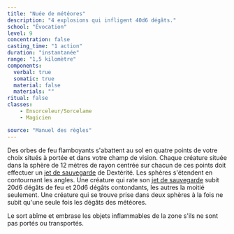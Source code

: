 ```yaml
---
title: "Nuée de météores"
description: "4 explosions qui infligent 40d6 dégâts."
school: "Évocation"
level: 9
concentration: false
casting_time: "1 action"
duration: "instantanée"
range: "1,5 kilomètre"
components:
  verbal: true
  somatic: true
  material: false
  materials: ""
ritual: false
classes:
    - Ensorceleur/Sorcelame
    - Magicien

source: "Manuel des règles"
---
```

Des orbes de feu flamboyants s'abattent au sol en quatre points de votre choix situés à portée et dans votre champ de vision. Chaque créature située dans la sphère de 12 mètres de rayon centrée sur chacun de ces points doit effectuer un [jet de sauvegarde](/utiliser-les-caracteristiques#jets-de-sauvegarde) de Dextérité. Les sphères s'étendent en contournant les angles. Une créature qui rate son [jet de sauvegarde](/utiliser-les-caracteristiques#jets-de-sauvegarde) subit 20d6 dégâts de feu et 20d6 dégâts contondants, les autres la moitié seulement. Une créature qui se trouve prise dans deux sphères à la fois ne subit qu'une seule fois les dégâts des météores.

Le sort abîme et embrase les objets inflammables de la zone s'ils ne sont pas portés ou transportés.
